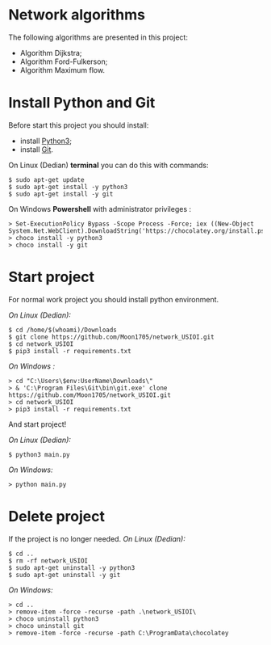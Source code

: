 
# Network algorithms

The following algorithms are presented in this project:
* Algorithm Dijkstra;
* Algorithm Ford-Fulkerson;
* Algorithm Maximum flow.

# Install Python and Git
Before start this project you should install:
* install [Python3](https://www.python.org/downloads/);
* install [Git](https://git-scm.com/).

On Linux (Dedian) **terminal** you can do this with commands:
```
$ sudo apt-get update
$ sudo apt-get install -y python3
$ sudo apt-get install -y git
```
On Windows  **Powershell**   with administrator privileges :
```
> Set-ExecutionPolicy Bypass -Scope Process -Force; iex ((New-Object System.Net.WebClient).DownloadString('https://chocolatey.org/install.ps1'))
> choco install -y python3
> choco install -y git
```

# Start project
For normal work project you should install python environment.

*On Linux (Dedian):*
```
$ cd /home/$(whoami)/Downloads
$ git clone https://github.com/Moon1705/network_USIOI.git
$ cd network_USIOI
$ pip3 install -r requirements.txt
```
*On Windows :*
```
> cd "C:\Users\$env:UserName\Downloads\"
> & 'C:\Program Files\Git\bin\git.exe' clone https://github.com/Moon1705/network_USIOI.git
> cd network_USIOI
> pip3 install -r requirements.txt

```

And start project!

*On Linux (Dedian):*
```
$ python3 main.py
```
*On Windows:*
```
> python main.py
```
# Delete project
  
If the project is no longer needed.
*On Linux (Dedian):*
```
$ cd ..
$ rm -rf network_USIOI
$ sudo apt-get uninstall -y python3
$ sudo apt-get uninstall -y git
```
*On Windows:*
```
> cd ..
> remove-item -force -recurse -path .\network_USIOI\
> choco uninstall python3
> choco uninstall git
> remove-item -force -recurse -path C:\ProgramData\chocolatey
```
